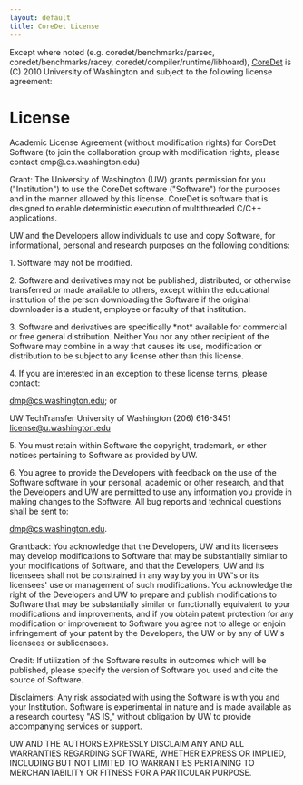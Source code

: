 ```yaml
---
layout: default
title: CoreDet License
---
```

Except where noted (e.g. coredet/benchmarks/parsec,
coredet/benchmarks/racey, coredet/compiler/runtime/libhoard),
[CoreDet](Deterministic_MultiProcessing_(DMP)#CoreDet_Source_Code "wikilink")
is (C) 2010 University of Washington and subject to the following
license agreement:

License
=======

Academic License Agreement (without modification rights) for CoreDet
Software (to join the collaboration group with modification rights,
please contact dmp@.cs.washington.edu)

Grant: The University of Washington (UW) grants permission for you
("Institution") to use the CoreDet software ("Software") for the
purposes and in the manner allowed by this license. CoreDet is software
that is designed to enable deterministic execution of multithreaded
C/C++ applications.

UW and the Developers allow individuals to use and copy Software, for
informational, personal and research purposes on the following
conditions:

​1. Software may not be modified.

​2. Software and derivatives may not be published, distributed, or
otherwise transferred or made available to others, except within the
educational institution of the person downloading the Software if the
original downloader is a student, employee or faculty of that
institution.

​3. Software and derivatives are specifically \*not\* available for
commercial or free general distribution. Neither You nor any other
recipient of the Software may combine in a way that causes its use,
modification or distribution to be subject to any license other than
this license.

​4. If you are interested in an exception to these license terms, please
contact:

dmp@cs.washington.edu; or

UW TechTransfer University of Washington (206) 616-3451
license@u.washington.edu

​5. You must retain within Software the copyright, trademark, or other
notices pertaining to Software as provided by UW.

​6. You agree to provide the Developers with feedback on the use of the
Software software in your personal, academic or other research, and that
the Developers and UW are permitted to use any information you provide
in making changes to the Software. All bug reports and technical
questions shall be sent to:

dmp@cs.washington.edu.

Grantback: You acknowledge that the Developers, UW and its licensees may
develop modifications to Software that may be substantially similar to
your modifications of Software, and that the Developers, UW and its
licensees shall not be constrained in any way by you in UW's or its
licensees' use or management of such modifications. You acknowledge the
right of the Developers and UW to prepare and publish modifications to
Software that may be substantially similar or functionally equivalent to
your modifications and improvements, and if you obtain patent protection
for any modification or improvement to Software you agree not to allege
or enjoin infringement of your patent by the Developers, the UW or by
any of UW's licensees or sublicensees.

Credit: If utilization of the Software results in outcomes which will be
published, please specify the version of Software you used and cite the
source of Software.

Disclaimers: Any risk associated with using the Software is with you and
your Institution. Software is experimental in nature and is made
available as a research courtesy "AS IS," without obligation by UW to
provide accompanying services or support.

UW AND THE AUTHORS EXPRESSLY DISCLAIM ANY AND ALL WARRANTIES REGARDING
SOFTWARE, WHETHER EXPRESS OR IMPLIED, INCLUDING BUT NOT LIMITED TO
WARRANTIES PERTAINING TO MERCHANTABILITY OR FITNESS FOR A PARTICULAR
PURPOSE.
